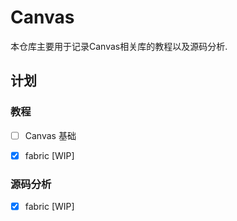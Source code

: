 # Canvas

本仓库主要用于记录Canvas相关库的教程以及源码分析. 

## 计划

### 教程

+ [ ] Canvas 基础
+ [x] fabric [WIP]


### 源码分析

+ [x] fabric [WIP]
